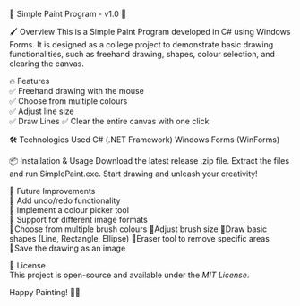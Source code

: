 🎨 Simple Paint Program - v1.0 🚀

🖌 Overview
This is a Simple Paint Program developed in C# using Windows Forms. It is designed as a college project to demonstrate basic drawing functionalities, such as freehand drawing, shapes, colour selection, and clearing the canvas.

🔥 Features  
✅ Freehand drawing with the mouse  
✅ Choose from multiple colours  
✅ Adjust line size  
✅ Draw Lines
✅ Clear the entire canvas with one click  

🛠️ Technologies Used
C# (.NET Framework)
Windows Forms (WinForms)

📦 Installation & Usage
Download the latest release .zip file.
Extract the files and run SimplePaint.exe.
Start drawing and unleash your creativity! 

🎯 Future Improvements  
🔹 Add undo/redo functionality  
🔹 Implement a colour picker tool  
🔹 Support for different image formats  
🔹Choose from multiple brush colours
🔹Adjust brush size
🔹Draw basic shapes (Line, Rectangle, Ellipse)
🔹Eraser tool to remove specific areas
🔹Save the drawing as an image

📜 License  
This project is open-source and available under the *MIT License*.  

Happy Painting! 🎨✨  
